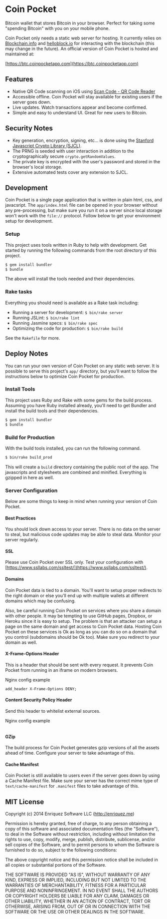# Coin Pocket

Bitcoin wallet that stores Bitcoin in your browser. Perfect for taking some "spending Bitcoin" with you on your mobile phone.

Coin Pocket only needs a static web server for hosting. It currently relies on [Blockchain.info](https://blockchain.info/api) and [helloblock.io](https://helloblock.io) for interacting with the blockchain (this may change in the future). An official version of Coin Pocket is hosted and maintained at:

[https://btc.coinpocketapp.com](https://btc.coinpocketapp.com)

## Features

* Native QR Code scanning on iOS using [Scan Code - QR Code Reader](http://scan-code-qr-code-reader/id828167977?ls=1&mt=8)
* Accessible offline. Coin Pocket will stay available for existing users if the server goes down.
* Live updates. Watch transactions appear and become confirmed.
* Simple and easy to understand UI. Great for new users to Bitcoin.

## Security Notes

* Key generation, encryption, signing, etc... is done using the [Stanford Javascript Crypto Library (SJCL)](https://github.com/bitwiseshiftleft/sjcl).
* The PRNG is seeded with user interaction in addition to the cryptographically secure `crypto.getRandomValues`.
* The private key is encrypted with the user's password and stored in the browser's local storage.
* Extensive automated tests cover any extension to SJCL.

## Development

Coin Pocket is a single page application that is written in plain html, css, and javacsript. The `app/index.html` file can be opened in your browser without any pre-processing, but make sure you run it on a server since local storage won't work with the `file://` protocol. Follow below to get your environment setup for development.

### Setup

This project uses tools written in Ruby to help with development. Get started by running the following commands from the root directory of this project.

```bash
$ gem install bundler
$ bundle
```

The above will install the tools needed and their dependencies.

### Rake tasks

Everything you should need is available as a Rake task including:

* Running a server for development: `$ bin/rake server`
* Running JSLint: `$ bin/rake lint`
* Running Jasmine specs: `$ bin/rake spec`
* Optimizing the code for production: `$ bin/rake build`

See the `Rakefile` for more.

## Deploy Notes

You can run your own version of Coin Pocket on any static web server. It is possible to serve this project's `app/` directory, but you'll want to follow the instructions below to optimize Coin Pocket for production.

### Install Tools

This project uses Ruby and Rake with some gems for the build process. Assuming you have Ruby installed already, you'll need to get Bundler and install the build tools and their dependencies.

```bash
$ gem install bundler
$ bundle
```

### Build for Production

With the build tools installed, you can run the following command.

```bash
$ bin/rake build_prod
```

This will create a `build` directory containing the public root of the app. The javascripts and stylesheets are combined and minified. Everything is gzipped in here as well.

### Server Configuration

Below are some things to keep in mind when running your version of Coin Pocket.

#### Best Practices

You should lock down access to your server. There is no data on the server to steal, but malicious code updates may be able to steal data. Monitor your server regularly.

#### SSL

Please use Coin Pocket over SSL only. Test your configuration with [https://www.ssllabs.com/ssltest/](https://www.ssllabs.com/ssltest/).

#### Domains

Coin Pocket data is tied to a domain. You'll want to setup proper redirects to the right domain or else you'll end up with multiple wallets at different domains which may be confusing.

Also, be careful running Coin Pocket on services where you share a domain with other people. It may be tempting to use GitHub pages, Dropbox, or Heroku since it is easy to setup. The problem is that an attacker can setup a page on the same domain and get access to Coin Pocket data. Hosting Coin Pocket on these services is Ok as long as you can do so on a domain that you control (subdomains should be Ok too). Make sure you redirect to your domain as well.

#### X-Frame-Options Header

This is a header that should be sent with every request. It prevents Coin Pocket from running in an iframe on modern browsers.

Nginx config example

```
add_header X-Frame-Options DENY;
```

#### Content Security Policy Header

Send this header to whitelist external sources.

Nginx config example

```
```

#### GZip

The build process for Coin Pocket generates gzip versions of all the assets ahead of time. Configure your server to take advantage of this.

#### Cache Manifest

Coin Pocket is still available to users even if the server goes down by using a Cache Manifest file. Make sure your server has the correct mime type of `text/cache-manifest` for `.manifest` files to take advantage of this.

## MIT License

Copyright (c) 2014 Enriquez Software LLC (http://enriquez.me)

Permission is hereby granted, free of charge, to any person obtaining
a copy of this software and associated documentation files (the
"Software"), to deal in the Software without restriction, including
without limitation the rights to use, copy, modify, merge, publish,
distribute, sublicense, and/or sell copies of the Software, and to
permit persons to whom the Software is furnished to do so, subject to
the following conditions:

The above copyright notice and this permission notice shall be
included in all copies or substantial portions of the Software.

THE SOFTWARE IS PROVIDED "AS IS", WITHOUT WARRANTY OF ANY KIND,
EXPRESS OR IMPLIED, INCLUDING BUT NOT LIMITED TO THE WARRANTIES OF
MERCHANTABILITY, FITNESS FOR A PARTICULAR PURPOSE AND
NONINFRINGEMENT. IN NO EVENT SHALL THE AUTHORS OR COPYRIGHT HOLDERS BE
LIABLE FOR ANY CLAIM, DAMAGES OR OTHER LIABILITY, WHETHER IN AN ACTION
OF CONTRACT, TORT OR OTHERWISE, ARISING FROM, OUT OF OR IN CONNECTION
WITH THE SOFTWARE OR THE USE OR OTHER DEALINGS IN THE SOFTWARE.
